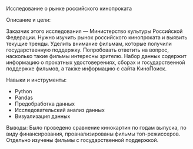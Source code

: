 Исследование о рынке российского кинопроката

Описание и цели:

Заказчик этого исследования — Министерство культуры Российской Федерации.
Нужно изучить рынок российского кинопроката и выявить текущие тренды. Уделить внимание фильмам, которые получили государственную поддержку. Попробовать ответить на вопрос, насколько такие фильмы интересны зрителю.
Набор данных содержит информацию о прокатных удостоверениях, сборах и государственной поддержке фильмов, а также информацию с сайта КиноПоиск.

Навыки и инструменты:
- Python
- Pandas
- Предобработка данных
- Исследовательский анализ данных
- Визуализация данных

Выводы:
Было проведено сравнение кинокартин по годам выпуска, по виду финансирования, проанализированы фильмы топ-режиссеров. Отдельно изучены фильмы с государственной поддержкой. 
